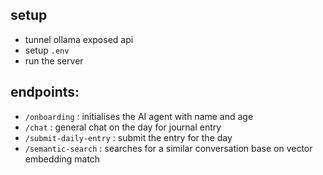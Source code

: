 
## setup

- tunnel ollama exposed api
- setup `.env`
- run the server


## endpoints:

- `/onboarding` : initialises the AI agent with name and age
- `/chat` : general chat on the day for journal entry
- `/submit-daily-entry` : submit the entry for the day
- `/semantic-search` : searches for a similar conversation base on vector embedding match 
